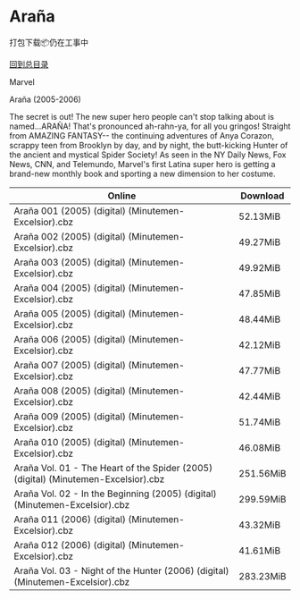 # Araña

打包下载📦仍在工事中

[回到总目录](/Catalogs.md)

Marvel

Araña (2005-2006)

The secret is out! The new super hero people can't stop talking about is named...ARAÑA! That's pronounced ah-rahn-ya, for all you gringos! Straight from AMAZING FANTASY-- the continuing adventures of Anya Corazon, scrappy teen from Brooklyn by day, and by night, the butt-kicking Hunter of the ancient and mystical Spider Society! As seen in the NY Daily News, Fox News, CNN, and Telemundo, Marvel's first Latina super hero is getting a brand-new monthly book and sporting a new dimension to her costume.





Online | Download
--- | ---
Araña 001 (2005) (digital) (Minutemen-Excelsior).cbz | 52.13MiB
Araña 002 (2005) (digital) (Minutemen-Excelsior).cbz | 49.27MiB
Araña 003 (2005) (digital) (Minutemen-Excelsior).cbz | 49.92MiB
Araña 004 (2005) (digital) (Minutemen-Excelsior).cbz | 47.85MiB
Araña 005 (2005) (digital) (Minutemen-Excelsior).cbz | 48.44MiB
Araña 006 (2005) (digital) (Minutemen-Excelsior).cbz | 42.12MiB
Araña 007 (2005) (digital) (Minutemen-Excelsior).cbz | 47.77MiB
Araña 008 (2005) (digital) (Minutemen-Excelsior).cbz | 42.44MiB
Araña 009 (2005) (digital) (Minutemen-Excelsior).cbz | 51.74MiB
Araña 010 (2005) (digital) (Minutemen-Excelsior).cbz | 46.08MiB
Araña Vol. 01 - The Heart of the Spider (2005) (digital) (Minutemen-Excelsior).cbz | 251.56MiB
Araña Vol. 02 - In the Beginning (2005) (digital) (Minutemen-Excelsior).cbz | 299.59MiB
Araña 011 (2006) (digital) (Minutemen-Excelsior).cbz | 43.32MiB
Araña 012 (2006) (digital) (Minutemen-Excelsior).cbz | 41.61MiB
Araña Vol. 03 - Night of the Hunter (2006) (digital) (Minutemen-Excelsior).cbz | 283.23MiB